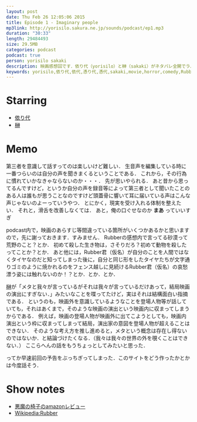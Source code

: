 ```yaml
---
layout: post
date: Thu Feb 26 12:05:06 2015
title: Episode 1 - Imaginary people
mp3link: http://yorisilo.sakura.ne.jp/sounds/podcast/ep1.mp3
duration: "30:33"
length: 29484493
size: 29.5MB
categories: podcast
podcast: true
person: yorisilo sakaki
description: 映画感想回です．依り代（yorisilo）と榊（sakaki）がネタバレ全開でラバー（Rubber）と悪魔の椅子（The devil's chair）についてやいのやいのしゃべっています．両方ともメタフィクション的な要素がある作品です．
keywords: yorisilo,依り代,依代,憑り代,憑代,sakaki,movie,horror,comedy,Rubber,The devil's chair
---
```

# Starring
- [依り代](http://twitter.com/yorisilo)
- [榊](http://twitter.com/No_Yes_Hey)

# Memo
第三者を意識して話すってのは楽しいけど難しい．
生音声を編集している時に一番つらいのは自分の声を聞きまくるということである．
これから，その行為に慣れていかなきゃならないのか・・・．
先が思いやられる．
あと昔から思ってるんですけど，というか自分の声を録音等によって第三者として聞いたことのある人は誰もが思うことなのですけど頭蓋骨に響いて耳に届いている声はこんな声じゃないのよーっていうやつ．
とにかく，現実を受け入れる体制を整えたい．
それと，滑舌を改善しなくては．
あと，俺の口ぐせなのか **まあ** っていいすぎ

podcast内で，映画のあらすじ等間違っている箇所がいくつかあるかと思いますので，先に謝っておきます．すみません．
Rubberの感想内で言ってる砂漠って荒野のこと？とか．
初めて殺した生き物は，さそりだろ？初めて動物を殺したってことか？とか．
あと他には，Rubber君（仮名）が自分のことを人間ではなくタイヤなのだと知ってしまった後に，自分と同じ形をしたタイヤたちが文字通りゴミのように焼かれるのをフェンス越しに見続けるRubber君（仮名）の哀愁漂う姿には触れないのか！？とか．とか．とか．

[榊](http://twitter.com/No_Yes_Hey)が「メタと我々が言っているがそれは我々が言っているだけあって，結局映画の演出にすぎない．」みたいなことを喋ってたけど，実はそれは結構面白い指摘である．
というのも，映画外を意識しているようなことを登場人物等が話していても，それはあくまで，そのような映画の演出という映画内に収まってしまうからである．
例えば，映画の登場人物が映画外に出てこようとしても，映画内演出という枠に収まってしまって結局，演出家の意図を登場人物が超えることはできない．
そのような考え方を推し進めると，メタという概念は存在し得ないのではないか．と結論づけたくなる．（我々は我々の世界の外を覗くことはできない．）
ここらへんの話をもうちょっとしてみたいと思った．

ってか早速前回の予告をぶっちぎってしまった．このサイトをどう作ったかとかは今度話そう．

# Show notes
* [悪魔の椅子のamazonレビュー](http://www.amazon.co.jp/%E6%82%AA%E9%AD%94%E3%81%AE%E6%A4%85%E5%AD%90-DVD-%E3%83%87%E3%83%B4%E3%82%A3%E3%83%83%E3%83%89%E3%83%BB%E3%82%AC%E3%83%B3%E3%83%88/dp/B001UPLGQG)
* [Wikipedia:Rubber](http://ja.wikipedia.org/wiki/%E3%83%A9%E3%83%90%E3%83%BC_%28%E6%98%A0%E7%94%BB%29)
